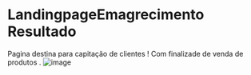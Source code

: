# LandingpageEmagrecimento Resultado 
Pagina destina para capitação de clientes  ! 
Com finalizade de venda de produtos .
![image](https://github.com/MuryloSenne/LandingpageEmagrecimento/assets/143774081/ac0496b0-fc69-4562-9a90-f1d7ba1443e5)
